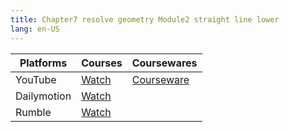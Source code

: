 ```yaml
---
title: Chapter7 resolve geometry Module2 straight line lower
lang: en-US
---
```


| Platforms   | Courses                                                                                      | Coursewares                                                       |
|-------------|----------------------------------------------------------------------------------------------|-------------------------------------------------------------------|
| YouTube     | [Watch](https://www.youtube.com/watch?v=rzjADVpR2JQ&list=PLm0MFkgiW1JgKq1kku2WxmrElFbDl7p_s) | [Courseware](../../public/math/Core%20courses/pdf/Courseware.pdf) |
| Dailymotion | [Watch](https://www.dailymotion.com/video/x9gsuak?playlist=x9h6d2)                           |                                                                   |
| Rumble      | [Watch](https://rumble.com/v6s95hb-28-chapter7-resolve-geometry-module2-straight-line-lower.html)                                    |                                                                   |



